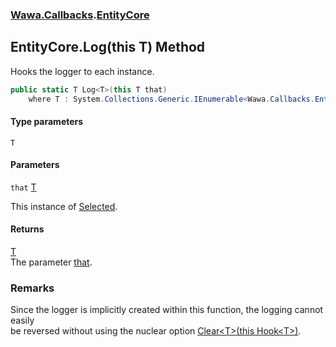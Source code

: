 ### [Wawa.Callbacks](Wawa.Callbacks.md 'Wawa.Callbacks').[EntityCore](EntityCore.md 'Wawa.Callbacks.EntityCore')

## EntityCore.Log<T>(this T) Method

Hooks the logger to each instance.

```csharp
public static T Log<T>(this T that)
    where T : System.Collections.Generic.IEnumerable<Wawa.Callbacks.Entity>;
```
#### Type parameters

<a name='Wawa.Callbacks.EntityCore.Log_T_(thisT).T'></a>

`T`
#### Parameters

<a name='Wawa.Callbacks.EntityCore.Log_T_(thisT).that'></a>

`that` [T](EntityCore.Log{T}(T).md#Wawa.Callbacks.EntityCore.Log_T_(thisT).T 'Wawa.Callbacks.EntityCore.Log<T>(this T).T')

This instance of [Selected](Selected.md 'Wawa.Callbacks.Selected').

#### Returns
[T](EntityCore.Log{T}(T).md#Wawa.Callbacks.EntityCore.Log_T_(thisT).T 'Wawa.Callbacks.EntityCore.Log<T>(this T).T')  
The parameter [that](EntityCore.Log{T}(T).md#Wawa.Callbacks.EntityCore.Log_T_(thisT).that 'Wawa.Callbacks.EntityCore.Log<T>(this T).that').

### Remarks
  
Since the logger is implicitly created within this function, the logging cannot easily  
be reversed without using the nuclear option [Clear&lt;T&gt;(this Hook&lt;T&gt;)](Generator.Clear{T}(Hook{T}).md 'Wawa.Callbacks.Generator.Clear<T>(this Wawa.Callbacks.Hook<T>)').